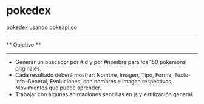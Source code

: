 # pokedex
pokedex usando pokeapi.co

**************
** Objetivo **
**************
- Generar un buscador por #id y por #nombre para los 150 pokemons originales. 
- Cada resultado deberá mostrar:
  Nombre,
  Imagen,
  Tipo,
  Forma,
  Texto-Info-General,
  Evoluciones, con nombres e imagen respectivos,
  Movimientos que puede aprender.
- Trabajar con algunas animaciones sencillas en js y estilización general. 

